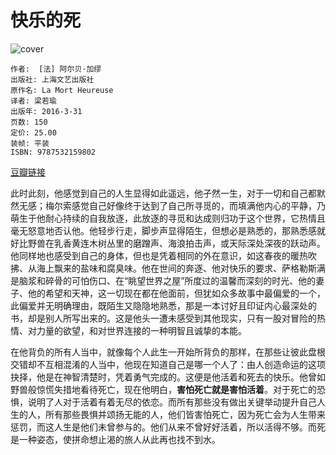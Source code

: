 # 快乐的死
![cover](https://img1.doubanio.com/view/subject/l/public/s29640077.jpg)

    作者:  [法] 阿尔贝·加缪 
    出版社: 上海文艺出版社
    原作名: La Mort Heureuse
    译者: 梁若瑜 
    出版年: 2016-3-31
    页数: 150
    定价: 25.00
    装帧: 平装
    ISBN: 9787532159802

[豆瓣链接](https://book.douban.com/subject/26682740/)

此时此刻，他感觉到自己的人生显得如此遥远，他孑然一生，对于一切和自己都默然无感；梅尔索感觉自己好像终于达到了自己所寻觅的，而填满他内心的平静，乃萌生于他耐心持续的自我放逐，此放逐的寻觅和达成则归功于这个世界，它热情且毫无怒意地否认他。他轻步行走，脚步声显得陌生，但想必是熟悉的，那熟悉感就好比野兽在乳香黄连木树丛里的磨蹭声、海浪拍击声，或天际深处深夜的跃动声。他同样地也感受到自己的身体，但也是凭着相同的外在意识，如这春夜的暖热吹拂、从海上飘来的盐味和腐臭味。他在世间的奔逐、他对快乐的要求、萨格勒斯满是脑浆和碎骨的可怕伤口、在“眺望世界之屋”所度过的温馨而深刻的时光、他的妻子、他的希望和天神，这一切现在都在他面前，但犹如众多故事中最偏爱的一个，此偏爱并无明确理由，既陌生又隐隐地熟悉，那是一本讨好且印证内心最深处的书，却是别人所写出来的。这是他头一遭未感受到其他现实，只有一股对冒险的热情、对力量的欲望，和对世界连接的一种明智且诚挚的本能。

在他背负的所有人当中，就像每个人此生一开始所背负的那样，在那些让彼此盘根交错却不互相混淆的人当中，他现在知道自己是哪一个人了：由人创造命运的这项抉择，他是在神智清楚时，凭着勇气完成的。这便是他活着和死去的快乐。他曾如野兽般惊慌失措地看待死亡，现在他明白，**害怕死亡就是害怕活着**。对于死亡的恐惧，说明了人对于活着有着无尽的依恋。而所有那些没有做出关键举动提升自己人生的人，所有那些畏惧并颂扬无能的人，他们皆害怕死亡，因为死亡会为人生带来惩罚，而这人生是他们未曾参与的。他们从来不曾好好活着，所以活得不够。而死是一种姿态，使拼命想止渴的旅人从此再也找不到水。